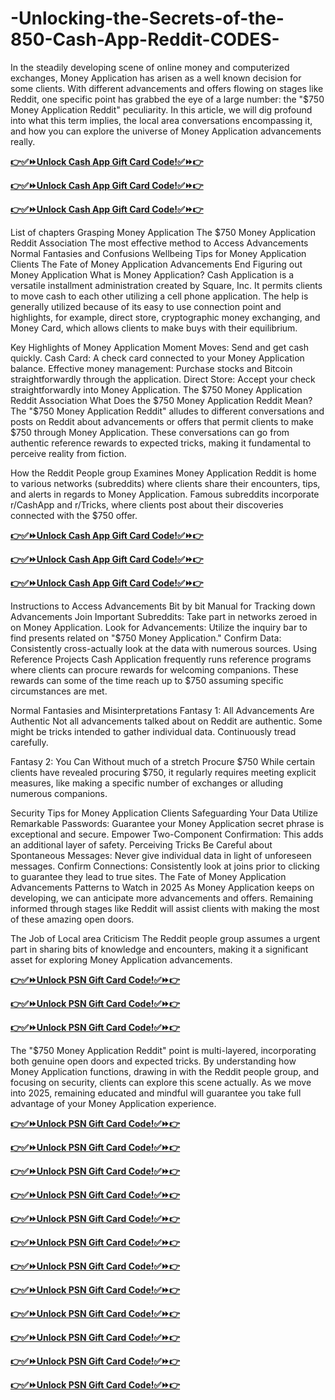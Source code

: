 # -Unlocking-the-Secrets-of-the-850-Cash-App-Reddit-CODES-

In the steadily developing scene of online money and computerized exchanges, Money Application has arisen as a well known decision for some clients. With different advancements and offers flowing on stages like Reddit, one specific point has grabbed the eye of a large number: the "$750 Money Application Reddit" peculiarity. In this article, we will dig profound into what this term implies, the local area conversations encompassing it, and how you can explore the universe of Money Application advancements really.

**[👉✅⏩Unlock  Cash App Gift Card Code!✅⏩👉](https://tinyurl.com/smarth-apeps-coddsfwees-lates)**

**[👉✅⏩Unlock  Cash App Gift Card Code!✅⏩👉](https://tinyurl.com/smarth-apeps-coddsfwees-lates)**

**[👉✅⏩Unlock  Cash App Gift Card Code!✅⏩👉](https://tinyurl.com/smarth-apeps-coddsfwees-lates)**

List of chapters
Grasping Money Application
The $750 Money Application Reddit Association
The most effective method to Access Advancements
Normal Fantasies and Confusions
Wellbeing Tips for Money Application Clients
The Fate of Money Application Advancements
End
Figuring out Money Application
What is Money Application?
Cash Application is a versatile installment administration created by Square, Inc. It permits clients to move cash to each other utilizing a cell phone application. The help is generally utilized because of its easy to use connection point and highlights, for example, direct store, cryptographic money exchanging, and Money Card, which allows clients to make buys with their equilibrium.

Key Highlights of Money Application
Moment Moves: Send and get cash quickly.
Cash Card: A check card connected to your Money Application balance.
Effective money management: Purchase stocks and Bitcoin straightforwardly through the application.
Direct Store: Accept your check straightforwardly into Money Application.
The $750 Money Application Reddit Association
What Does the $750 Money Application Reddit Mean?
The "$750 Money Application Reddit" alludes to different conversations and posts on Reddit about advancements or offers that permit clients to make $750 through Money Application. These conversations can go from authentic reference rewards to expected tricks, making it fundamental to perceive reality from fiction.

How the Reddit People group Examines Money Application
Reddit is home to various networks (subreddits) where clients share their encounters, tips, and alerts in regards to Money Application. Famous subreddits incorporate r/CashApp and r/Tricks, where clients post about their discoveries connected with the $750 offer.

**[👉✅⏩Unlock  Cash App Gift Card Code!✅⏩👉](https://tinyurl.com/smarth-apeps-coddsfwees-lates)**

**[👉✅⏩Unlock  Cash App Gift Card Code!✅⏩👉](https://tinyurl.com/smarth-apeps-coddsfwees-lates)**

**[👉✅⏩Unlock  Cash App Gift Card Code!✅⏩👉](https://tinyurl.com/smarth-apeps-coddsfwees-lates)**


Instructions to Access Advancements
Bit by bit Manual for Tracking down Advancements
Join Important Subreddits: Take part in networks zeroed in on Money Application.
Look for Advancements: Utilize the inquiry bar to find presents related on "$750 Money Application."
Confirm Data: Consistently cross-actually look at the data with numerous sources.
Using Reference Projects
Cash Application frequently runs reference programs where clients can procure rewards for welcoming companions. These rewards can some of the time reach up to $750 assuming specific circumstances are met.

Normal Fantasies and Misinterpretations
Fantasy 1: All Advancements Are Authentic
Not all advancements talked about on Reddit are authentic. Some might be tricks intended to gather individual data. Continuously tread carefully.

Fantasy 2: You Can Without much of a stretch Procure $750
While certain clients have revealed procuring $750, it regularly requires meeting explicit measures, like making a specific number of exchanges or alluding numerous companions.

Security Tips for Money Application Clients
Safeguarding Your Data
Utilize Remarkable Passwords: Guarantee your Money Application secret phrase is exceptional and secure.
Empower Two-Component Confirmation: This adds an additional layer of safety.
Perceiving Tricks
Be Careful about Spontaneous Messages: Never give individual data in light of unforeseen messages.
Confirm Connections: Consistently look at joins prior to clicking to guarantee they lead to true sites.
The Fate of Money Application Advancements
Patterns to Watch in 2025
As Money Application keeps on developing, we can anticipate more advancements and offers. Remaining informed through stages like Reddit will assist clients with making the most of these amazing open doors.

The Job of Local area Criticism
The Reddit people group assumes a urgent part in sharing bits of knowledge and encounters, making it a significant asset for exploring Money Application advancements.

**[👉✅⏩Unlock PSN Gift Card Code!✅⏩👉](https://tinyurl.com/smarth-apeps-coddsfwees-lates)**

**[👉✅⏩Unlock PSN Gift Card Code!✅⏩👉](https://tinyurl.com/smarth-apeps-coddsfwees-lates)**

**[👉✅⏩Unlock PSN Gift Card Code!✅⏩👉](https://tinyurl.com/smarth-apeps-coddsfwees-lates)**

The "$750 Money Application Reddit" point is multi-layered, incorporating both genuine open doors and expected tricks. By understanding how Money Application functions, drawing in with the Reddit people group, and focusing on security, clients can explore this scene actually. As we move into 2025, remaining educated and mindful will guarantee you take full advantage of your Money Application experience.

**[👉✅⏩Unlock PSN Gift Card Code!✅⏩👉](https://tinyurl.com/smarth-apeps-coddsfwees-lates)**

**[👉✅⏩Unlock PSN Gift Card Code!✅⏩👉](https://tinyurl.com/smarth-apeps-coddsfwees-lates)**

**[👉✅⏩Unlock PSN Gift Card Code!✅⏩👉](https://tinyurl.com/smarth-apeps-coddsfwees-lates)**

**[👉✅⏩Unlock PSN Gift Card Code!✅⏩👉](https://tinyurl.com/smarth-apeps-coddsfwees-lates)**

**[👉✅⏩Unlock PSN Gift Card Code!✅⏩👉](https://tinyurl.com/smarth-apeps-coddsfwees-lates)**

**[👉✅⏩Unlock PSN Gift Card Code!✅⏩👉](https://tinyurl.com/smarth-apeps-coddsfwees-lates)**

**[👉✅⏩Unlock PSN Gift Card Code!✅⏩👉](https://tinyurl.com/smarth-apeps-coddsfwees-lates)**

**[👉✅⏩Unlock PSN Gift Card Code!✅⏩👉](https://tinyurl.com/smarth-apeps-coddsfwees-lates)**

**[👉✅⏩Unlock PSN Gift Card Code!✅⏩👉](https://tinyurl.com/smarth-apeps-coddsfwees-lates)**

**[👉✅⏩Unlock PSN Gift Card Code!✅⏩👉](https://tinyurl.com/smarth-apeps-coddsfwees-lates)**

**[👉✅⏩Unlock PSN Gift Card Code!✅⏩👉](https://tinyurl.com/smarth-apeps-coddsfwees-lates)**

**[👉✅⏩Unlock PSN Gift Card Code!✅⏩👉](https://tinyurl.com/smarth-apeps-coddsfwees-lates)**
